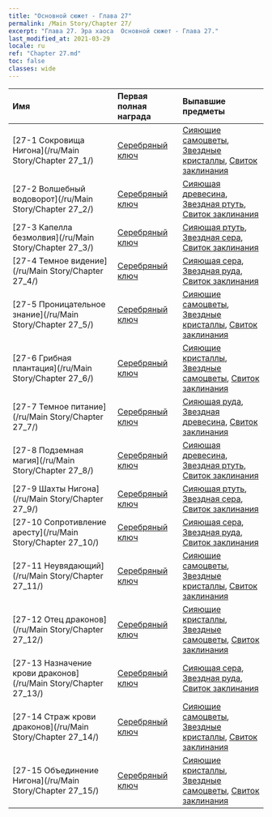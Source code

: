 ```yaml
---
title: "Основной сюжет - Глава 27"
permalink: /Main Story/Chapter 27/
excerpt: "Глава 27. Эра хаоса  Основной сюжет - Глава 27."
last_modified_at: 2021-03-29
locale: ru
ref: "Chapter 27.md"
toc: false
classes: wide
---
```


  | Имя |  Первая полная награда | Выпавшие предметы |
  |:------------|:------------|:------------| 
  | [27-1 Сокровища Нигона](/ru/Main Story/Chapter 27_1/) | [Серебряный ключ](/ru/Items/con_693/) | [Сияющие самоцветы](/ru/Items/mat_100/), [Звездные кристаллы](/ru/Items/mat_94/), [Свиток заклинания](/ru/Items/con_694/) |
  | [27-2 Волшебный водоворот](/ru/Main Story/Chapter 27_2/) | [Серебряный ключ](/ru/Items/con_693/) | [Сияющая древесина](/ru/Items/mat_97/), [Звездная ртуть](/ru/Items/mat_91/), [Свиток заклинания](/ru/Items/con_694/) |
  | [27-3 Капелла безмолвия](/ru/Main Story/Chapter 27_3/) | [Серебряный ключ](/ru/Items/con_693/) | [Сияющая ртуть](/ru/Items/mat_98/), [Звездная сера](/ru/Items/mat_92/), [Свиток заклинания](/ru/Items/con_694/) |
  | [27-4 Темное видение](/ru/Main Story/Chapter 27_4/) | [Серебряный ключ](/ru/Items/con_693/) | [Сияющая сера](/ru/Items/mat_99/), [Звездная руда](/ru/Items/mat_89/), [Свиток заклинания](/ru/Items/con_694/) |
  | [27-5 Проницательное знание](/ru/Main Story/Chapter 27_5/) | [Серебряный ключ](/ru/Items/con_693/) | [Сияющие самоцветы](/ru/Items/mat_100/), [Звездные кристаллы](/ru/Items/mat_94/), [Свиток заклинания](/ru/Items/con_694/) |
  | [27-6 Грибная плантация](/ru/Main Story/Chapter 27_6/) | [Серебряный ключ](/ru/Items/con_693/) | [Сияющие кристаллы](/ru/Items/mat_101/), [Звездные самоцветы](/ru/Items/mat_93/), [Свиток заклинания](/ru/Items/con_694/) |
  | [27-7 Темное питание](/ru/Main Story/Chapter 27_7/) | [Серебряный ключ](/ru/Items/con_693/) | [Сияющая руда](/ru/Items/mat_96/), [Звездная древесина](/ru/Items/mat_90/), [Свиток заклинания](/ru/Items/con_694/) |
  | [27-8 Подземная магия](/ru/Main Story/Chapter 27_8/) | [Серебряный ключ](/ru/Items/con_693/) | [Сияющая древесина](/ru/Items/mat_97/), [Звездная ртуть](/ru/Items/mat_91/), [Свиток заклинания](/ru/Items/con_694/) |
  | [27-9 Шахты Нигона](/ru/Main Story/Chapter 27_9/) | [Серебряный ключ](/ru/Items/con_693/) | [Сияющая ртуть](/ru/Items/mat_98/), [Звездная сера](/ru/Items/mat_92/), [Свиток заклинания](/ru/Items/con_694/) |
  | [27-10 Сопротивление аресту](/ru/Main Story/Chapter 27_10/) | [Серебряный ключ](/ru/Items/con_693/) | [Сияющая сера](/ru/Items/mat_99/), [Звездная руда](/ru/Items/mat_89/), [Свиток заклинания](/ru/Items/con_694/) |
  | [27-11 Неувядающий](/ru/Main Story/Chapter 27_11/) | [Серебряный ключ](/ru/Items/con_693/) | [Сияющие самоцветы](/ru/Items/mat_100/), [Звездные кристаллы](/ru/Items/mat_94/), [Свиток заклинания](/ru/Items/con_694/) |
  | [27-12 Отец драконов](/ru/Main Story/Chapter 27_12/) | [Серебряный ключ](/ru/Items/con_693/) | [Сияющие кристаллы](/ru/Items/mat_101/), [Звездные самоцветы](/ru/Items/mat_93/), [Свиток заклинания](/ru/Items/con_694/) |
  | [27-13 Назначение крови драконов](/ru/Main Story/Chapter 27_13/) | [Серебряный ключ](/ru/Items/con_693/) | [Сияющая сера](/ru/Items/mat_99/), [Звездная руда](/ru/Items/mat_89/), [Свиток заклинания](/ru/Items/con_694/) |
  | [27-14 Страж крови драконов](/ru/Main Story/Chapter 27_14/) | [Серебряный ключ](/ru/Items/con_693/) | [Сияющие самоцветы](/ru/Items/mat_100/), [Звездные кристаллы](/ru/Items/mat_94/), [Свиток заклинания](/ru/Items/con_694/) |
  | [27-15 Объединение Нигона](/ru/Main Story/Chapter 27_15/) | [Серебряный ключ](/ru/Items/con_693/) | [Сияющие кристаллы](/ru/Items/mat_101/), [Звездные самоцветы](/ru/Items/mat_93/), [Свиток заклинания](/ru/Items/con_694/) |
